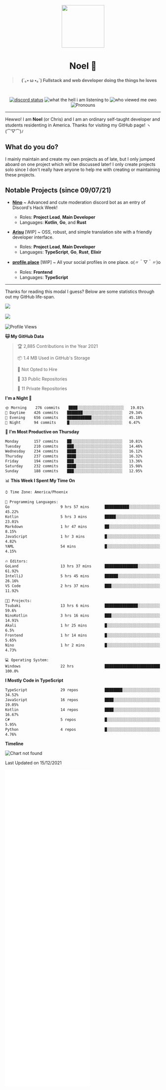 <div align='center'>
  <div align='center'>
    <img
      src='https://cdn.floofy.dev/art/icons/icon_cinnamonserval.png'
      width='138'
      height='138'
    />
  </div>
  <h1>Noel 🐾</h1>
  <blockquote><strong>(´｡• ω •｡`) Fullstack and web developer doing the things he loves</strong></blockquote>

  <br />

  <a href='https://discord.com/users/280158289667555328' target='_blank'><img alt="discord status" src="https://dev.discordprofiles.me/badge/status/280158289667555328" /></a>
  <img alt="what the hell i am listening to" src="https://dev.discordprofiles.me/badge/spotify/280158289667555328" />
  <img alt="who viewed me owo" src="https://komarev.com/ghpvc/?username=auguwu" />
  <img alt='Pronouns' src='https://img.shields.io/endpoint?url=https://pronoundb.org/shields/6004d014406af11e4593a013' />
</div>

<hr />

Hewwo! I am **Noel** (or Chris) and I am an ordinary self-taught developer and students residenting in America. Thanks for visiting my GitHub page! ヽ(⌒▽⌒)ﾉ

## What do you do?
I mainly maintain and create my own projects as of late, but I only jumped aboard on one project which will be discussed later! I only create projects
solo since I don't really have anyone to help me with creating or maintaining these projects.

## Notable Projects (since 09/07/21)
- [**Nino**](https://nino.sh) ~ Advanced and cute moderation discord bot as an entry of Discord's Hack Week!
  - Roles: **Project Lead**, **Main Developer**
  - Languages: **Kotlin**, **Go**, and **Rust**

- [**Arisu**](https://arisu.land) [WIP] ~ OSS, robust, and simple translation site with a friendly developer interface.
  - Roles: **Project Lead**, **Main Developer**
  - Languages: **TypeScript**, **Go**, **Rust**, **Elixir**

- [**profile.place**](https://profile.place) [WIP] ~ All your social profiles in one place. o(〃＾▽＾〃)o
  - Roles: **Frontend**
  - Languages: **TypeScript**

---

Thanks for reading this modal I guess? Below are some statistics through out my GitHub life-span.

![](https://github-readme-stats.vercel.app/api?username=auguwu&count_private=true&show_icons=true&theme=gruvbox)

![](https://github-readme-stats.vercel.app/api/top-langs/?username=auguwu&layout=compact&theme=gruvbox)

<!--START_SECTION:waka-->
![Profile Views](http://img.shields.io/badge/Profile%20Views-7-blue)

**🐱 My GitHub Data** 

> 🏆 2,885 Contributions in the Year 2021
 > 
> 📦 1.4 MB Used in GitHub's Storage 
 > 
> 🚫 Not Opted to Hire
 > 
> 📜 33 Public Repositories 
 > 
> 🔑 11 Private Repositories  
 > 
**I'm a Night 🦉** 

```text
🌞 Morning    276 commits    ████░░░░░░░░░░░░░░░░░░░░░   19.01% 
🌆 Daytime    426 commits    ███████░░░░░░░░░░░░░░░░░░   29.34% 
🌃 Evening    656 commits    ███████████░░░░░░░░░░░░░░   45.18% 
🌙 Night      94 commits     █░░░░░░░░░░░░░░░░░░░░░░░░   6.47%

```
📅 **I'm Most Productive on Thursday** 

```text
Monday       157 commits    ██░░░░░░░░░░░░░░░░░░░░░░░   10.81% 
Tuesday      210 commits    ███░░░░░░░░░░░░░░░░░░░░░░   14.46% 
Wednesday    234 commits    ████░░░░░░░░░░░░░░░░░░░░░   16.12% 
Thursday     237 commits    ████░░░░░░░░░░░░░░░░░░░░░   16.32% 
Friday       194 commits    ███░░░░░░░░░░░░░░░░░░░░░░   13.36% 
Saturday     232 commits    ████░░░░░░░░░░░░░░░░░░░░░   15.98% 
Sunday       188 commits    ███░░░░░░░░░░░░░░░░░░░░░░   12.95%

```


📊 **This Week I Spent My Time On** 

```text
⌚︎ Time Zone: America/Phoenix

💬 Programming Languages: 
Go                       9 hrs 57 mins       ███████████░░░░░░░░░░░░░░   45.22% 
Kotlin                   5 hrs 3 mins        █████░░░░░░░░░░░░░░░░░░░░   23.01% 
Markdown                 1 hr 47 mins        ██░░░░░░░░░░░░░░░░░░░░░░░   8.15% 
JavaScript               1 hr 3 mins         █░░░░░░░░░░░░░░░░░░░░░░░░   4.82% 
YAML                     54 mins             █░░░░░░░░░░░░░░░░░░░░░░░░   4.15%

🔥 Editors: 
GoLand                   13 hrs 37 mins      ███████████████░░░░░░░░░░   61.92% 
IntelliJ                 5 hrs 45 mins       ██████░░░░░░░░░░░░░░░░░░░   26.16% 
VS Code                  2 hrs 37 mins       ███░░░░░░░░░░░░░░░░░░░░░░   11.92%

🐱‍💻 Projects: 
Tsubaki                  13 hrs 6 mins       ███████████████░░░░░░░░░░   59.6% 
NinoKotlin               3 hrs 16 mins       ███░░░░░░░░░░░░░░░░░░░░░░   14.91% 
Akali                    1 hr 25 mins        █░░░░░░░░░░░░░░░░░░░░░░░░   6.5% 
Frontend                 1 hr 14 mins        █░░░░░░░░░░░░░░░░░░░░░░░░   5.65% 
Nino                     1 hr 2 mins         █░░░░░░░░░░░░░░░░░░░░░░░░   4.73%

💻 Operating System: 
Windows                  22 hrs              █████████████████████████   100.0%

```

**I Mostly Code in TypeScript** 

```text
TypeScript               29 repos            ████████░░░░░░░░░░░░░░░░░   34.52% 
JavaScript               16 repos            ████░░░░░░░░░░░░░░░░░░░░░   19.05% 
Kotlin                   14 repos            ████░░░░░░░░░░░░░░░░░░░░░   16.67% 
C#                       5 repos             █░░░░░░░░░░░░░░░░░░░░░░░░   5.95% 
Python                   4 repos             █░░░░░░░░░░░░░░░░░░░░░░░░   4.76%

```


**Timeline**

![Chart not found](https://raw.githubusercontent.com/auguwu/auguwu/master/charts/bar_graph.png) 


 Last Updated on 15/12/2021
<!--END_SECTION:waka-->

![](./github-metrics.svg)
